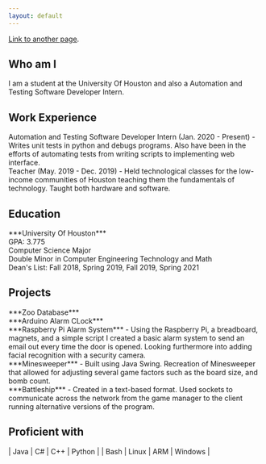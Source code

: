 ```yaml
---
layout: default
---
```


[Link to another page](./another-page.html).

## Who am I

I am a student at the University Of Houston and also a Automation and Testing Software Developer Intern. 

## Work Experience

<p>
Automation and Testing Software Developer Intern (Jan. 2020 - Present)
- Writes unit tests in python and debugs programs. Also have been in the efforts of automating tests from writing scripts to implementing web interface.<br>
Teacher (May. 2019 - Dec. 2019)
- Held technological classes for the low-income communities of Houston teaching them the fundamentals of technology. Taught both hardware and software.
</p>

## Education

<p>
***University Of Houston***<br>
GPA: 3.775<br>
Computer Science Major<br>
Double Minor in Computer Engineering Technology and Math<br>
Dean's List: Fall 2018, Spring 2019, Fall 2019, Spring 2021
</p>

## Projects

<p>
***Zoo Database***<br>
***Arduino Alarm CLock***<br>
***Raspberry Pi Alarm System***
- Using the Raspberry Pi, a breadboard, magnets, and a simple script I created a basic alarm system to send an email out every time the door is opened. Looking furthermore into adding facial recognition with a security camera.<br>
***Minesweeper***
- Built using Java Swing. Recreation of Minesweeper that allowed for adjusting several game factors such as the board size, and bomb count.<br>
***Battleship***
- Created in a text-based format. Used sockets to communicate across the network from the game manager to the client running alternative versions of the program.
</p>

## Proficient with

| Java         | C#                | C++   | Python		|
| Bash		   | Linux			   | ARM   | Windows	|


